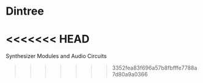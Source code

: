 # Dintree
<<<<<<< HEAD
=======
Synthesizer Modules and Audio Circuits
>>>>>>> 3352fea83f696a57b8fbfffe7788a7d80a9a0366
